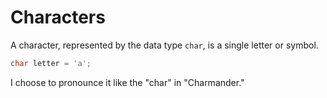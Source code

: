 # Characters

A character, represented by the data type `char`, is a single
letter or symbol. 

```java
char letter = 'a';
```

I choose to pronounce it like the "char" in "Charmander."